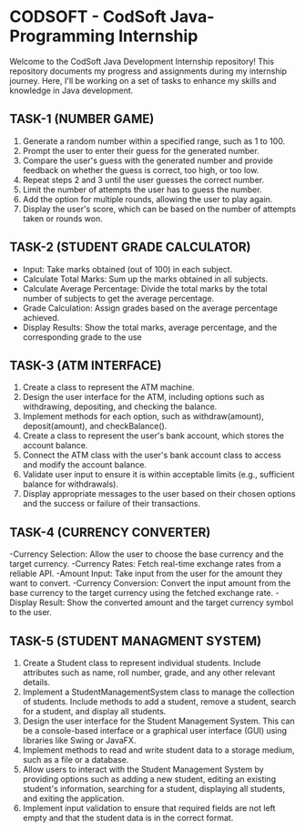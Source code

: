 # CODSOFT - CodSoft Java-Programming Internship
Welcome to the CodSoft Java Development Internship repository! This repository documents my progress and assignments during my internship journey. Here, I'll be working on a set of tasks to enhance my skills and knowledge in Java development.

## TASK-1 (NUMBER GAME)
1. Generate a random number within a specified range, such as 1 to 100.
2. Prompt the user to enter their guess for the generated number.
3. Compare the user's guess with the generated number and provide feedback on whether the guess is correct, too high, or too low.
4. Repeat steps 2 and 3 until the user guesses the correct number.
5. Limit the number of attempts the user has to guess the number.
6. Add the option for multiple rounds, allowing the user to play again.
7. Display the user's score, which can be based on the number of attempts taken or rounds won.

## TASK-2 (STUDENT GRADE CALCULATOR)
- Input: Take marks obtained (out of 100) in each subject.
- Calculate Total Marks: Sum up the marks obtained in all subjects.
- Calculate Average Percentage: Divide the total marks by the total number of subjects to get the average percentage.
- Grade Calculation: Assign grades based on the average percentage achieved.
- Display Results: Show the total marks, average percentage, and the corresponding grade to the use

## TASK-3 (ATM INTERFACE)
1. Create a class to represent the ATM machine.
2. Design the user interface for the ATM, including options such as withdrawing, depositing, and checking the balance.
3. Implement methods for each option, such as withdraw(amount), deposit(amount), and checkBalance().
4. Create a class to represent the user's bank account, which stores the account balance.
5. Connect the ATM class with the user's bank account class to access and modify the account balance.
6. Validate user input to ensure it is within acceptable limits (e.g., sufficient balance for withdrawals).
7. Display appropriate messages to the user based on their chosen options and the success or failure of their transactions.

## TASK-4 (CURRENCY CONVERTER)
-Currency Selection: Allow the user to choose the base currency and the target currency.
-Currency Rates: Fetch real-time exchange rates from a reliable API.
-Amount Input: Take input from the user for the amount they want to convert.
-Currency Conversion: Convert the input amount from the base currency to the target currency using the fetched exchange rate.
-Display Result: Show the converted amount and the target currency symbol to the user.

## TASK-5 (STUDENT MANAGMENT SYSTEM)
1. Create a Student class to represent individual students. Include attributes such as name, roll number, grade, and any other relevant details.
2. Implement a StudentManagementSystem class to manage the collection of students. Include methods to add a student, remove a student, search for a student, and display all students.
3. Design the user interface for the Student Management System. This can be a console-based interface or a graphical user interface (GUI) using libraries like Swing or JavaFX.
4. Implement methods to read and write student data to a storage medium, such as a file or a database.
5. Allow users to interact with the Student Management System by providing options such as adding a new student, editing an existing student's information, searching for a student, 
   displaying all students, and exiting the application.
6. Implement input validation to ensure that required fields are not left empty and that the student data is in the correct format.
